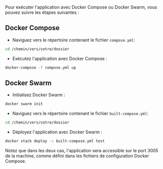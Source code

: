 Pour exécuter  l'application avec Docker Compose ou Docker Swarm, vous pouvez suivre les étapes suivantes :

## Docker Compose

- Naviguez vers le répertoire contenant le fichier `compose.yml`:

```sh
cd /chemin/vers/votre/dossier
```

- Exécutez l'application avec Docker Compose :

```sh
docker-compose -f compose.yml up
```

## Docker Swarm

- Initialisez Docker Swarm :

```sh
docker swarm init
```

- Naviguez vers le répertoire contenant le fichier `built-compose.yml`:

```sh
cd /chemin/vers/votre/dossier
```

- Déployez l'application avec Docker Swarm :

```sh
docker stack deploy -c built-compose.yml test
```

Notez que dans les deux cas, l'application sera accessible sur le port 3005 de la machine, comme défini dans les fichiers de configuration Docker Compose.